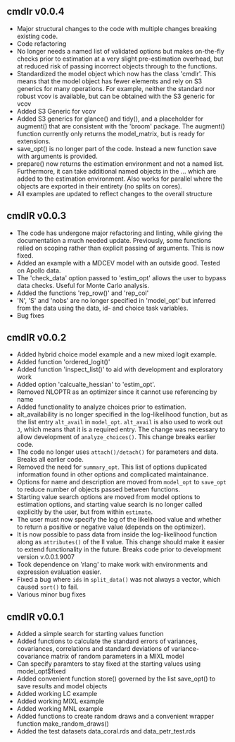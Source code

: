 ## cmdlr v0.0.4
* Major structural changes to the code with multiple changes breaking existing code.
* Code refactoring
* No longer needs a named list of validated options but makes on-the-fly checks prior to estimation at a very slight pre-estimation overhead, but at reduced risk of passing incorrect objects through to the functions.
* Standardized the model object which now has the class 'cmdlr'. This means that the model object has fewer elements and rely on S3 generics for many operations. For example, neither the standard nor robust vcov is available, but can be obtained with the S3 generic for vcov
* Added S3 Generic for vcov
* Added S3 generics for glance() and tidy(), and a placeholder for augment() that are consistent with the 'broom' package. The augment() function currently only returns the model_matrix, but is ready for extensions.
* save_opt() is no longer part of the code. Instead a new function save with arguments is provided. 
* prepare() now returns the estimation environment and not a named list. Furthermore, it can take additional named objects in the ... which are added to the estimation environment. Also works for parallel where the objects are exported in their entirety (no splits on cores). 
* All examples are updated to reflect changes to the overall structure


## cmdlR v0.0.3
* The code has undergone major refactoring and linting, while giving the documentation a much needed update. Previously, some functions relied on scoping rather than explicit passing of arguments. This is now fixed. 
* Added an example with a MDCEV model with an outside good. Tested on Apollo data. 
* The 'check_data' option passed to 'estim_opt' allows the user to bypass 
data checks. Useful for Monte Carlo analysis.
* Added the functions 'rep_row()' and 'rep_col'
* 'N', 'S' and 'nobs' are no longer specified in 'model_opt' but inferred from the data using the data, id- and choice task variables.
* Bug fixes

## cmdlR v0.0.2
* Added hybrid choice model example and a new mixed logit example. 
* Added function 'ordered_logit()'
* Added function 'inspect_list()' to aid with development and exploratory work
* Added option 'calcualte_hessian' to 'estim_opt'. 
* Removed NLOPTR as an optimizer since it cannot use referencing by name 
* Added functionality to analyze choices prior to estimation. 
* alt_availability is no longer specified in the log-likelihood function, but
as the list entry `alt_avail` in `model_opt`. `alt_avail` is also used to work
out `J`, which means that it is a required entry. The change was necessary to allow development of `analyze_choices()`. This change breaks earlier code. 
* The code no longer uses `attach()/detach()` for parameters and data. Breaks all earlier code.
* Removed the need for `summary_opt`. This list of options duplicated information found in other options and complicated maintainance. 
* Options for name and description are moved from `model_opt` to `save_opt` to reduce number of objects passed between functions. 
* Starting value search options are moved from model options to estimation options, and starting value search is no longer called explicitly by the user, but from within `estimate`. 
* The user must now specify the log of the likelihood value and whether to return a positive or negative value (depends on the optimizer). 
* It is now possible to pass data from inside the log-likelihood function along as `attributes()` of the ll value. This change should make it easier to extend functionality in the future. Breaks code prior to development version v.0.0.1.9007
* Took dependence on 'rlang' to make work with environments and expression evaluation easier.
* Fixed a bug where `ids` in `split_data()` was not always a vector, which caused `sort()` to fail.
* Various minor bug fixes


## cmdlR v0.0.1
* Added a simple search for starting values function
* Added functions to calculate the standard errors of variances, covariances, correlations and standard deviations of variance-covariance matrix of random parameters in a MIXL model
* Can specify paramters to stay fixed at the starting values using model_opt$fixed
* Added convenient function store() governed by the list save_opt() to save results and model objects
* Added working LC example
* Added working MIXL example
* Added working MNL example
* Added functions to create random draws and a convenient wrapper function
make_random_draws()
* Added the test datasets data_coral.rds and data_petr_test.rds
